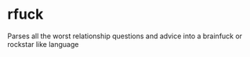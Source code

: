 # rfuck
Parses all the worst relationship questions and advice into a brainfuck or rockstar like language
